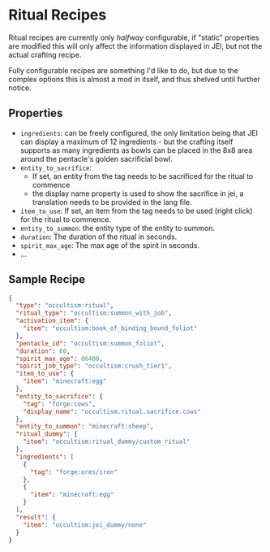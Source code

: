# Ritual Recipes

Ritual recipes are currently only *halfway* configurable, if "static" properties are modified this will only affect the information displayed in JEI, but not the actual crafting recipe.

Fully configurable recipes are something I'd like to do, but due to the complex options this is almost a mod in itself, and thus shelved until further notice.

## Properties

- `ingredients`: can be freely configured, the only limitation being that JEI can display a maximum of 12 ingredients - but the crafting itself supports as many ingredients as bowls can be placed in the 8x8 area around the pentacle's golden sacrificial bowl. 
- `entity_to_sacrifice`: 
    - If set, an entity from the tag needs to be sacrificed for the ritual to commence
    - the display name property is used to show the sacrifice in jei, a translation needs to be provided in the lang file.
- `item_to_use`: If set, an item from the tag needs to be used (right click) for the ritual to commence.
- `entity_to_summon`: the entity type of the entity to summon.
- `duration`: The duration of the ritual in seconds.
- `spirit_max_age`: The max age of the spirit in seconds.
- ... 



## Sample Recipe

```json
{
  "type": "occultism:ritual",
  "ritual_type": "occultism:summon_with_job",
  "activation_item": {
    "item": "occultism:book_of_binding_bound_foliot"
  },
  "pentacle_id": "occultism:summon_foliot",
  "duration": 60,
  "spirit_max_age": 86400,
  "spirit_job_type": "occultism:crush_tier1",
  "item_to_use": {
    "item": "minecraft:egg"
  },
  "entity_to_sacrifice": {
    "tag": "forge:cows",
    "display_name": "occultism.ritual.sacrifice.cows"
  },
  "entity_to_summon": "minecraft:sheep",
  "ritual_dummy": {
    "item": "occultism:ritual_dummy/custom_ritual"
  },
  "ingredients": [
    {
      "tag": "forge:ores/iron"
    },
    {
      "item": "minecraft:egg"
    }
  ],
  "result": {
    "item": "occultism:jei_dummy/none"
  }
}
```